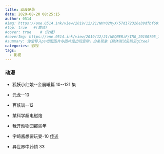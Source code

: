 ```yaml
---
title: 动漫记录
date: 2020-08-20 08:25:15
author: 0514
#img: https://one.0514.ink/view/2019/12/21/NMr02MyX/57d172326e39dfbf60fcdb795a08e758.jpg
#top: true   #(置顶)
#cover: true    #（轮播）
#coverImg: https://one.0514.ink/view/2019/12/21/WEQNERiF/IMG_20180705_173106.jpg
#summary: 淘宝导入ps切图图片与图片见出现空隙，白条现象（具体测试见码云gitee）
categories: 影视
tags:
  - 影视
---
```


### 动漫

- 狐妖小红娘--金晨曦篇 10--121 集
- 元龙--10
- 百妖谱--12
- 某科学超电磁炮
- 我开动物园那些年
- 宇崎酱想要玩耍-10 [传送](https://gimy.co/eps/64585-1-9.html)

- 异世界中药铺 33
